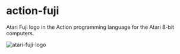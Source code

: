 # action-fuji
Atari Fuji logo in the Action programming language for the Atari 8-bit computers.


![atari-fuji-logo](https://user-images.githubusercontent.com/3913623/228419675-ccacefa7-52bc-4521-a181-cf7c110e95ba.png)
